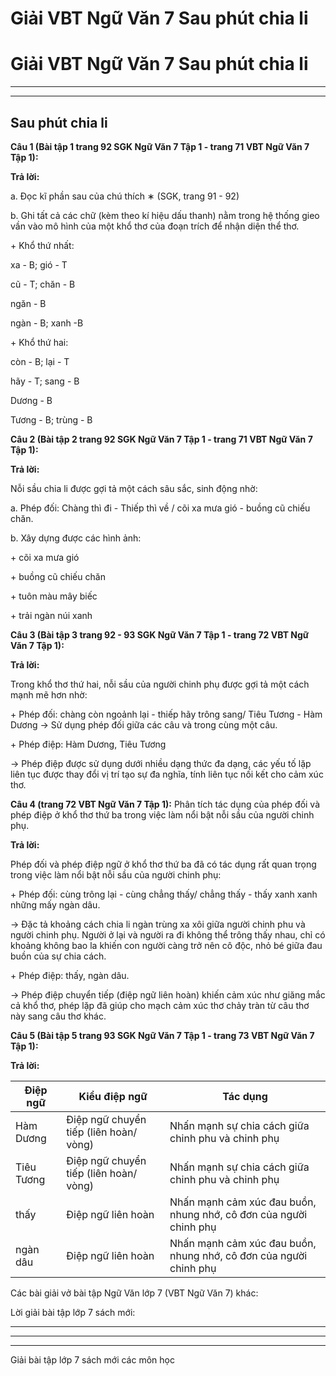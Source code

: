 # Giải VBT Ngữ Văn 7 Sau phút chia li

# Giải VBT Ngữ Văn 7 Sau phút chia li

* * *

* * *

## Sau phút chia li

**Câu 1 (Bài tập 1 trang 92 SGK Ngữ Văn 7 Tập 1 - trang 71 VBT Ngữ Văn 7 Tập 1):**

**Trả lời:**

a. Đọc kĩ phần sau của chú thích ∗ (SGK, trang 91 - 92) 

b. Ghi tất cả các chữ (kèm theo kí hiệu dấu thanh) nằm trong hệ thống gieo vần vào mô hình của một khổ thơ của đoạn trích để nhận diện thể thơ. 

\+ Khổ thứ nhất: 

xa - B; gió - T 

cũ - T; chăn - B 

ngăn - B 

ngàn - B; xanh -B 

\+ Khổ thứ hai: 

còn - B; lại - T 

hãy - T; sang - B 

Dương - B 

Tương - B; trùng - B 

**Câu 2 (Bài tập 2 trang 92 SGK Ngữ Văn 7 Tập 1 - trang 71 VBT Ngữ Văn 7 Tập 1):**

**Trả lời:**

Nỗi sầu chia li được gợi tả một cách sâu sắc, sinh động nhờ: 

a. Phép đối: Chàng thì đi - Thiếp thì về / cõi xa mưa gió - buồng cũ chiếu chăn. 

b. Xây dựng được các hình ảnh: 

\+ cõi xa mưa gió 

\+ buồng cũ chiếu chăn 

\+ tuôn màu mây biếc 

\+ trải ngàn núi xanh 

**Câu 3 (Bài tập 3 trang 92 - 93 SGK Ngữ Văn 7 Tập 1 - trang 72 VBT Ngữ Văn 7 Tập 1):**

**Trả lời:**

Trong khổ thơ thứ hai, nỗi sầu của người chinh phụ được gợi tả một cách mạnh mẽ hơn nhờ: 

\+ Phép đối: chàng còn ngoảnh lại - thiếp hãy trông sang/ Tiêu Tương - Hàm Dương -> Sử dụng phép đối giữa các câu và trong cùng một câu. 

\+ Phép điệp: Hàm Dương, Tiêu Tương 

→ Phép điệp được sử dụng dưới nhiều dạng thức đa dạng, các yếu tố lặp liên tục được thay đổi vị trí tạo sự đa nghĩa, tính liên tục nối kết cho cảm xúc thơ. 

**Câu 4 (trang 72 VBT Ngữ Văn 7 Tập 1):** Phân tích tác dụng của phép đối và phép điệp ở khổ thơ thứ ba trong việc làm nổi bật nỗi sầu của người chinh phụ. 

**Trả lời:**

Phép đối và phép điệp ngữ ở khổ thơ thứ ba đã có tác dụng rất quan trọng trong việc làm nổi bật nỗi sầu của người chinh phụ: 

\+ Phép đối: cùng trông lại - cùng chẳng thấy/ chẳng thấy - thấy xanh xanh những mấy ngàn dâu. 

→ Đặc tả khoảng cách chia li ngàn trùng xa xôi giữa người chinh phu và người chinh phụ. Người ở lại và người ra đi không thể trông thấy nhau, chỉ có khoảng không bao la khiến con người càng trở nên cô độc, nhỏ bé giữa đau buồn của sự chia cách. 

\+ Phép điệp: thấy, ngàn dâu. 

→ Phép điệp chuyển tiếp (điệp ngữ liên hoàn) khiến cảm xúc như giăng mắc cả khổ thơ, phép lặp đã giúp cho mạch cảm xúc thơ chảy tràn từ câu thơ này sang câu thơ khác. 

**Câu 5 (Bài tập 5 trang 93 SGK Ngữ Văn 7 Tập 1 - trang 73 VBT Ngữ Văn 7 Tập 1):**

**Trả lời:**

Điệp ngữ | Kiểu điệp ngữ|  Tác dụng   
---|---|---  
Hàm Dương | Điệp ngữ chuyển tiếp (liên hoàn/ vòng)|  Nhấn mạnh sự chia cách giữa chinh phu và chinh phụ   
Tiêu Tương|  Điệp ngữ chuyển tiếp (liên hoàn/ vòng)|  Nhấn mạnh sự chia cách giữa chinh phu và chinh phụ   
thấy | Điệp ngữ liên hoàn | Nhấn mạnh cảm xúc đau buồn, nhung nhớ, cô đơn của người chinh phụ   
ngàn dâu | Điệp ngữ liên hoàn | Nhấn mạnh cảm xúc đau buồn, nhung nhớ, cô đơn của người chinh phụ   
  
Các bài giải vở bài tập Ngữ Văn lớp 7 (VBT Ngữ Văn 7) khác:

Lời giải bài tập lớp 7 sách mới:

* * *

* * *

* * *

Giải bài tập lớp 7 sách mới các môn học

